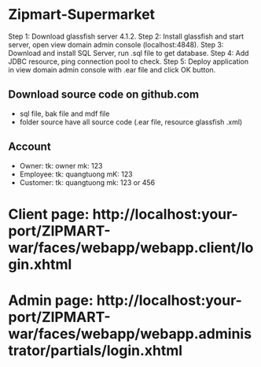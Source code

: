 # Zipmart-Supermarket
Step 1: Download glassfish server 4.1.2. 
Step 2: Install glassfish and start server, open view domain admin console (localhost:4848).
Step 3: Download and install SQL Server, run .sql file to get database.
Step 4: Add JDBC resource, ping connection pool to check.
Step 5: Deploy application in view domain admin console with .ear file and click OK button.

## Download source code on github.com
+ sql file, bak file and mdf file
+ folder source have all source code (.ear file, resource glassfish .xml)

## Account
- Owner: tk: owner mk: 123
- Employee: tk: quangtuong mK: 123
- Customer: tk: quangtuong mk: 123 or 456

# Client page: http://localhost:your-port/ZIPMART-war/faces/webapp/webapp.client/login.xhtml
# Admin page: http://localhost:your-port/ZIPMART-war/faces/webapp/webapp.administrator/partials/login.xhtml

